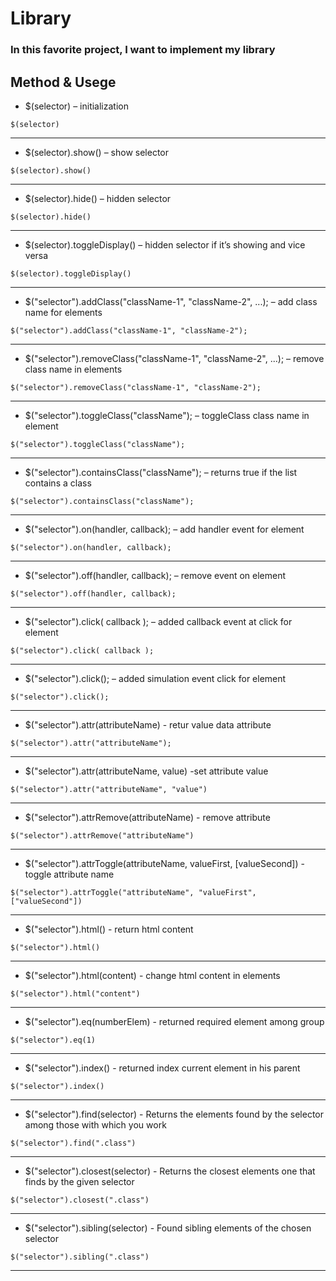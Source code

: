 <h1 class="code-line" data-line-start=0 data-line-end=1 ><a id="Library_0"></a>Library</h1>
<h3 class="code-line" data-line-start=1 data-line-end=2 ><a id="In_this_favorite_project_I_want_to_implement_my_library_1"></a>In this favorite project, I want to implement my library</h3>
<h2 class="code-line" data-line-start=2 data-line-end=3 ><a id="Method__Usege_2"></a>Method &amp; Usege</h2>
<ul>
<li class="has-line-data" data-line-start="4" data-line-end="5">$(selector) – initialization</li>
</ul>
<pre><code class="has-line-data" data-line-start="6" data-line-end="8">$(selector)
</code></pre>
<hr>
<ul>
<li class="has-line-data" data-line-start="8" data-line-end="9">$(selector).show() – show selector</li>
</ul>
<pre><code class="has-line-data" data-line-start="10" data-line-end="12">$(selector).show()
</code></pre>
<hr>
<ul>
<li class="has-line-data" data-line-start="12" data-line-end="13">$(selector).hide() – hidden selector</li>
</ul>
<pre><code class="has-line-data" data-line-start="14" data-line-end="16">$(selector).hide()
</code></pre>
<hr>
<ul>
<li class="has-line-data" data-line-start="16" data-line-end="17">$(selector).toggleDisplay() – hidden selector if it’s showing and vice versa</li>
</ul>
<pre><code class="has-line-data" data-line-start="18" data-line-end="20">$(selector).toggleDisplay()</code></pre>
<hr>
<ul>
<li class="has-line-data" data-line-start="16" data-line-end="17">$("selector").addClass("className-1", "className-2", ...); – add class name for elements</li>
</ul>
<pre><code class="has-line-data" data-line-start="18" data-line-end="20">$("selector").addClass("className-1", "className-2");</code></pre>
<hr>
<ul>
<li class="has-line-data" data-line-start="16" data-line-end="17">$("selector").removeClass("className-1", "className-2", ...); – remove class name in elements</li>
</ul>
<pre><code class="has-line-data" data-line-start="18" data-line-end="20">$("selector").removeClass("className-1", "className-2");</code></pre>
<hr>
<ul>
<li class="has-line-data" data-line-start="16" data-line-end="17">$("selector").toggleClass("className"); – toggleClass class name in element</li>
</ul>
<pre><code class="has-line-data" data-line-start="18" data-line-end="20">$("selector").toggleClass("className");</code></pre>
<hr>
<ul>
<li class="has-line-data" data-line-start="16" data-line-end="17">$("selector").containsClass("className"); – returns true if the list contains a class</li>
</ul>
<pre><code class="has-line-data" data-line-start="18" data-line-end="20">$("selector").containsClass("className");</code></pre>
<hr>
<ul>
<li class="has-line-data" data-line-start="16" data-line-end="17">$("selector").on(handler, callback); – add handler event for element</li>
</ul>
<pre><code class="has-line-data" data-line-start="18" data-line-end="20">$("selector").on(handler, callback);</code></pre>
<hr>
<ul>
<li class="has-line-data" data-line-start="16" data-line-end="17">$("selector").off(handler, callback); – remove event on element</li>
</ul>
<pre><code class="has-line-data" data-line-start="18" data-line-end="20">$("selector").off(handler, callback);</code></pre>
<hr>
<ul>
<li class="has-line-data" data-line-start="16" data-line-end="17">$("selector").click( callback ); – added callback event at click for element</li>
</ul>
<pre><code class="has-line-data" data-line-start="18" data-line-end="20">$("selector").click( callback );</code></pre>
<hr>
<ul>
<li class="has-line-data" data-line-start="16" data-line-end="17">$("selector").click(); – added simulation event click for element</li>
</ul>
<pre><code class="has-line-data" data-line-start="18" data-line-end="20">$("selector").click();</code></pre>
<hr>

<ul>
<li class="has-line-data" data-line-start="16" data-line-end="17">$("selector").attr(attributeName) - retur value data attribute</li>
</ul>
<pre><code class="has-line-data" data-line-start="18" data-line-end="20">$("selector").attr("attributeName");</code></pre>
<hr>

<ul>
<li class="has-line-data" data-line-start="16" data-line-end="17">$("selector").attr(attributeName, value) -set attribute value </li>
</ul>
<pre><code class="has-line-data" data-line-start="18" data-line-end="20">$("selector").attr("attributeName", "value")</code></pre>
<hr>
<ul>
<li class="has-line-data" data-line-start="16" data-line-end="17">$("selector").attrRemove(attributeName) - remove attribute</li>
</ul>
<pre><code class="has-line-data" data-line-start="18" data-line-end="20">$("selector").attrRemove("attributeName")</code></pre>
<hr>
<ul>
<li class="has-line-data" data-line-start="16" data-line-end="17">$("selector").attrToggle(attributeName, valueFirst, [valueSecond]) - toggle attribute name</li>
</ul>
<pre><code class="has-line-data" data-line-start="18" data-line-end="20">$("selector").attrToggle("attributeName", "valueFirst", ["valueSecond"])</code></pre>
<hr>
<ul>
<li class="has-line-data" data-line-start="16" data-line-end="17">$("selector").html() - return html content</li>
</ul>
<pre><code class="has-line-data" data-line-start="18" data-line-end="20">$("selector").html()</code></pre>
<hr>
<ul>
<li class="has-line-data" data-line-start="16" data-line-end="17">$("selector").html(content) - change html content in elements</li>
</ul>
<pre><code class="has-line-data" data-line-start="18" data-line-end="20">$("selector").html("content")</code></pre>
<hr>
<ul>
<li class="has-line-data" data-line-start="16" data-line-end="17">$("selector").eq(numberElem) - returned required element among group </li>
</ul>
<pre><code class="has-line-data" data-line-start="18" data-line-end="20">$("selector").eq(1)</code></pre>
<hr>
<ul>
<li class="has-line-data" data-line-start="16" data-line-end="17">$("selector").index() - returned index current element in his parent </li>
</ul>
<pre><code class="has-line-data" data-line-start="18" data-line-end="20">$("selector").index()</code></pre>
<hr>
<ul>
<li class="has-line-data" data-line-start="16" data-line-end="17">$("selector").find(selector) - Returns the elements found by the selector among those with which you work </li>
</ul>
<pre><code class="has-line-data" data-line-start="18" data-line-end="20">$("selector").find(".class")</code></pre>
<hr>
<ul>
<li class="has-line-data" data-line-start="16" data-line-end="17">$("selector").closest(selector) - Returns the closest elements one that finds by the given selector</li>
</ul>
<pre><code class="has-line-data" data-line-start="18" data-line-end="20">$("selector").closest(".class")</code></pre>
<hr>
<ul>
<li class="has-line-data" data-line-start="16" data-line-end="17">$("selector").sibling(selector) - Found sibling elements of the chosen selector </li>
</ul>
<pre><code class="has-line-data" data-line-start="18" data-line-end="20">$("selector").sibling(".class")</code></pre>
<hr>